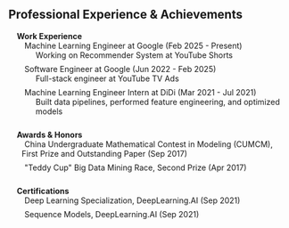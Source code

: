 ## Professional Experience & Achievements

<div class="services-section">
  <h4 style="margin:0 10px 0; position: relative; display: inline-block;">
    <i class="fas fa-briefcase" style="margin-right: 5px; color: #043361;"></i>Work Experience
  </h4>

  <ul style="margin:0 0 15px; list-style-type: none;">
    <li>
      <i class="far fa-building" style="margin-right: 5px; color: #043361;"></i>
      <autocolor>Machine Learning Engineer at Google (Feb 2025 - Present)</autocolor>
      <div style="margin-left: 25px;">Working on Recommender System at YouTube Shorts</div>
    </li>
    <li>
      <i class="far fa-building" style="margin-right: 5px; color: #043361;"></i>
      <autocolor>Software Engineer at Google (Jun 2022 - Feb 2025)</autocolor>
      <div style="margin-left: 25px;">Full-stack engineer at YouTube TV Ads</div>
    </li>
    <li>
      <i class="far fa-building" style="margin-right: 5px; color: #043361;"></i>
      <autocolor>Machine Learning Engineer Intern at DiDi (Mar 2021 - Jul 2021)</autocolor>
      <div style="margin-left: 25px;">Built data pipelines, performed feature engineering, and optimized models</div>
    </li>
  </ul>

  <h4 style="margin:10px 10px 0; position: relative; display: inline-block;">
    <i class="fas fa-award" style="margin-right: 5px; color: #043361;"></i>Awards & Honors
  </h4>

  <ul style="margin:0 0 15px; list-style-type: none;">
    <li>
      <i class="far fa-star" style="margin-right: 5px; color: #043361;"></i>
      <autocolor>China Undergraduate Mathematical Contest in Modeling (CUMCM), First Prize and Outstanding Paper (Sep 2017)</autocolor>
    </li>
    <li>
      <i class="far fa-star" style="margin-right: 5px; color: #043361;"></i>
      <autocolor>"Teddy Cup" Big Data Mining Race, Second Prize (Apr 2017)</autocolor>
    </li>
  </ul>

  <h4 style="margin:10px 10px 0; position: relative; display: inline-block;">
    <i class="fas fa-certificate" style="margin-right: 5px; color: #043361;"></i>Certifications
  </h4>

  <ul style="margin:0 0 20px; list-style-type: none;">
    <li>
      <i class="far fa-file-certificate" style="margin-right: 5px; color: #043361;"></i>
      <autocolor>Deep Learning Specialization, DeepLearning.AI (Sep 2021)</autocolor>
    </li>
    <li>
      <i class="far fa-file-certificate" style="margin-right: 5px; color: #043361;"></i>
      <autocolor>Sequence Models, DeepLearning.AI (Sep 2021)</autocolor>
    </li>
  </ul>
</div>

<style>
@media (prefers-color-scheme: dark) {
  .services-section i {
    color: rgb(62, 183, 240) !important;
  }
}

.services-section li {
  margin-bottom: 8px;
  transition: transform 0.2s ease;
}

.services-section li:hover {
  transform: translateX(3px);
}
</style>
